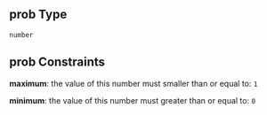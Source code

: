 ## prob Type

`number`

## prob Constraints

**maximum**: the value of this number must smaller than or equal to: `1`

**minimum**: the value of this number must greater than or equal to: `0`
